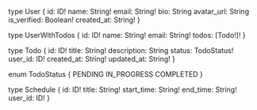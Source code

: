 type User {
id: ID!
name: String!
email: String!
bio: String
avatar_url: String
is_verified: Boolean!
created_at: String!
}

type UserWithTodos {
id: ID!
name: String!
email: String!
todos: [Todo!]!
}

type Todo {
id: ID!
title: String!
description: String
status: TodoStatus!
user_id: ID!
created_at: String!
updated_at: String!
}

enum TodoStatus {
PENDING
IN_PROGRESS
COMPLETED
}

type Schedule {
id: ID!
title: String!
start_time: String!
end_time: String!
user_id: ID!
}
